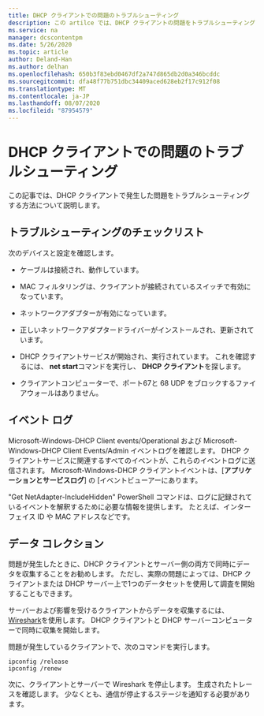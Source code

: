 ```yaml
---
title: DHCP クライアントでの問題のトラブルシューティング
description: この artilce では、DHCP クライアントの問題をトラブルシューティングし、データを収集する方法について説明します。
ms.service: na
manager: dcscontentpm
ms.date: 5/26/2020
ms.topic: article
author: Deland-Han
ms.author: delhan
ms.openlocfilehash: 650b3f83ebd0467df2a747d865db2d0a346bcddc
ms.sourcegitcommit: dfa48f77b751dbc34409aced628eb2f17c912f08
ms.translationtype: MT
ms.contentlocale: ja-JP
ms.lasthandoff: 08/07/2020
ms.locfileid: "87954579"
---
```

# <a name="troubleshoot-problems-on-the-dhcp-client"></a>DHCP クライアントでの問題のトラブルシューティング

この記事では、DHCP クライアントで発生した問題をトラブルシューティングする方法について説明します。

## <a name="troubleshooting-checklist"></a>トラブルシューティングのチェックリスト

次のデバイスと設定を確認します。

  - ケーブルは接続され、動作しています。

  - MAC フィルタリングは、クライアントが接続されているスイッチで有効になっています。

  - ネットワークアダプターが有効になっています。

  - 正しいネットワークアダプタードライバーがインストールされ、更新されています。

  - DHCP クライアントサービスが開始され、実行されています。 これを確認するには、 **net start**コマンドを実行し、 **DHCP クライアント**を探します。

  - クライアントコンピューターで、ポート67と 68 UDP をブロックするファイアウォールはありません。

## <a name="event-logs"></a>イベント ログ

Microsoft-Windows-DHCP Client events/Operational および Microsoft-Windows-DHCP Client Events/Admin イベントログを確認します。 DHCP クライアントサービスに関連するすべてのイベントが、これらのイベントログに送信されます。
Microsoft-Windows-DHCP クライアントイベントは、[**アプリケーションとサービスログ**] の [イベントビューアーにあります。

"Get NetAdapter-IncludeHidden" PowerShell コマンドは、ログに記録されているイベントを解釈するために必要な情報を提供します。 たとえば、インターフェイス ID や MAC アドレスなどです。

## <a name="data-collection"></a>データ コレクション

問題が発生したときに、DHCP クライアントとサーバー側の両方で同時にデータを収集することをお勧めします。 ただし、実際の問題によっては、DHCP クライアントまたは DHCP サーバー上で1つのデータセットを使用して調査を開始することもできます。

サーバーおよび影響を受けるクライアントからデータを収集するには、 [Wireshark](https://www.wireshark.org/download.html)を使用します。 DHCP クライアントと DHCP サーバーコンピューターで同時に収集を開始します。

問題が発生しているクライアントで、次のコマンドを実行します。

```console
ipconfig /release
ipconfig /renew
```

次に、クライアントとサーバーで Wireshark を停止します。 生成されたトレースを確認します。 少なくとも、通信が停止するステージを通知する必要があります。